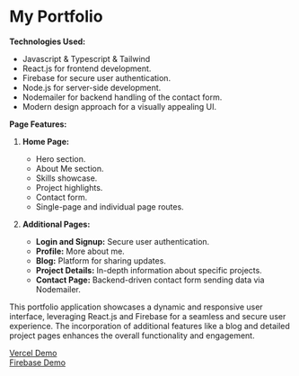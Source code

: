 # My Portfolio

**Technologies Used:**

- Javascript & Typescript & Tailwind
- React.js for frontend development.
- Firebase for secure user authentication.
- Node.js for server-side development.
- Nodemailer for backend handling of the contact form.
- Modern design approach for a visually appealing UI.

**Page Features:**

1. **Home Page:**

   - Hero section.
   - About Me section.
   - Skills showcase.
   - Project highlights.
   - Contact form.
   - Single-page and individual page routes.

2. **Additional Pages:**
   - **Login and Signup:** Secure user authentication.
   - **Profile:** More about me.
   - **Blog:** Platform for sharing updates.
   - **Project Details:** In-depth information about specific projects.
   - **Contact Page:** Backend-driven contact form sending data via Nodemailer.

This portfolio application showcases a dynamic and responsive user interface, leveraging React.js and Firebase for a seamless and secure user experience. The incorporation of additional features like a blog and detailed project pages enhances the overall functionality and engagement.

[Vercel Demo](https://eslamhafez-portfolio.vercel.app/)  
[Firebase Demo](https://eslamhafez-portfolio.web.app/)

